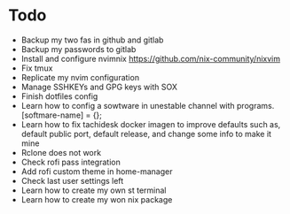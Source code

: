 # Todo

- Backup my two fas in github and gitlab
- Backup my passwords to gitlab
- Install and configure nvimnix https://github.com/nix-community/nixvim
- Fix tmux
- Replicate my nvim configuration
- Manage SSHKEYs and GPG keys with SOX
- Finish dotfiles config
- Learn how to config a sowtware in unestable channel with programs.[softmare-name] = {};
- Learn how to fix tachidesk docker imagen to improve defaults such as, default public port, default release, and change some info to make it mine
- Rclone does not work
- Check rofi pass integration
- Add rofi custom theme in home-manager
- Check last user settings left
- Learn how to create my own st terminal
- Learn how to create my won nix package
